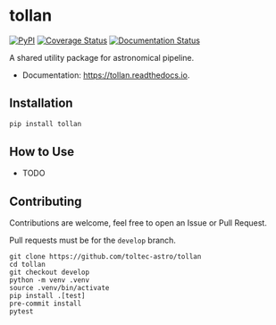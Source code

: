 # tollan


[![PyPI](https://img.shields.io/pypi/v/tollan.svg)](https://pypi.python.org/pypi/tollan)
[![Coverage Status](https://coveralls.io/repos/github/toltec-astro/tollan/badge.svg?branch=main)](https://coveralls.io/github/toltec-astro/tollan?branch=main)
[![Documentation Status](https://readthedocs.org/projects/tollan/badge/?version=latest)](https://tollan.readthedocs.io/en/latest/?version=latest)

A shared utility package for astronomical pipeline.


* Documentation: https://tollan.readthedocs.io.


## Installation

```bash
pip install tollan
```




## How to Use

- TODO


## Contributing

Contributions are welcome, feel free to open an Issue or Pull Request.

Pull requests must be for the `develop` branch.

```
git clone https://github.com/toltec-astro/tollan
cd tollan
git checkout develop
python -m venv .venv
source .venv/bin/activate
pip install .[test]
pre-commit install
pytest
```
